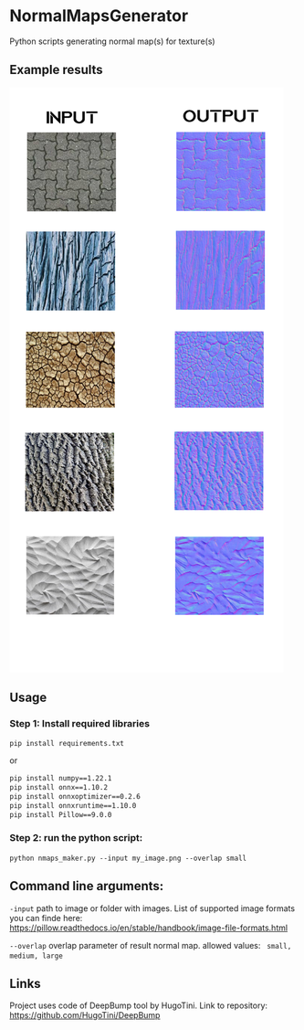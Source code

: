 # NormalMapsGenerator
Python scripts generating normal map(s) for texture(s)

## Example results

![Иллюстрация к проекту](https://github.com/mrglaster/NormalMapsGenerator/blob/master/example_result.png)

## Usage

### Step 1: Install required libraries

```
pip install requirements.txt
```

or 


```
pip install numpy==1.22.1
pip install onnx==1.10.2
pip install onnxoptimizer==0.2.6
pip install onnxruntime==1.10.0
pip install Pillow==9.0.0

```




### Step 2: run the python script:

```
python nmaps_maker.py --input my_image.png --overlap small
```



## Command line arguments:




``` -input ```    path to image or folder with images. List of supported image formats you can finde here: https://pillow.readthedocs.io/en/stable/handbook/image-file-formats.html

``` --overlap ```    overlap parameter of result normal map. allowed values: ``` small, medium, large```

## Links



Project uses code of DeepBump tool by HugoTini. Link to repository:  https://github.com/HugoTini/DeepBump

